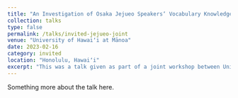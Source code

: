 ```yaml
---
title: "An Investigation of Osaka Jejueo Speakers‘ Vocabulary Knowledge"
collection: talks
type: false
permalink: /talks/invited-jejueo-joint
venue: "University of Hawaiʻi at Mānoa"
date: 2023-02-16
category: invited
location: "Honolulu, Hawaiʻi"
excerpt: "This was a talk given as part of a joint workshop between University of Hawaiʻi at Mānoa and the National Institute of Japanese Language and Linguistics (NINJAL)." 
---
```


Something more about the talk here. 